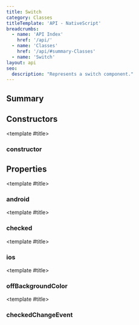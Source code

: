 ```yaml
---
title: Switch
category: Classes
titleTemplate: 'API - NativeScript'
breadcrumbs:
  - name: 'API Index'
    href: '/api/'
  - name: 'Classes'
    href: '/api/#summary-Classes'
  - name: 'Switch'
layout: api
seo:
  description: "Represents a switch component."
---
```


<!-- This page is auto generated, do not edit manually. -->
<!-- Run "yarn generate:api-docs" to regenerate -->

<script setup lang="ts">
  import { provide } from "vue";
  import API_DATA from "./Switch.data.json";
  
  provide('API_DATA', API_DATA);
</script>

<APIRefHierarchy v-once />

<APIRefComment commentBase64="eyJibG9ja1RhZ3MiOltdLCJtb2RpZmllclRhZ3MiOnt9LCJzdW1tYXJ5IjpbeyJraW5kIjoidGV4dCIsInRleHQiOiJSZXByZXNlbnRzIGEgc3dpdGNoIGNvbXBvbmVudC4ifV19" v-once />

## <Heading ignore>Summary</Heading>

<APIRefSummary v-once />

## Constructors

<div class="">

<APIRef for="26697" v-once>

<template #title>

### constructor

</template>

</APIRef>

</div>

## Properties

<div class="">

<APIRef for="26699" v-once>

<template #title>

### android

</template>

</APIRef>

</div>

<div class="">

<APIRef for="26701" v-once>

<template #title>

### checked

</template>

</APIRef>

</div>

<div class="">

<APIRef for="26700" v-once>

<template #title>

### ios

</template>

</APIRef>

</div>

<div class="">

<APIRef for="26702" v-once>

<template #title>

### offBackgroundColor

</template>

</APIRef>

</div>

<div class="isPublic isStatic">

<APIRef for="26617" v-once>

<template #title>

### checkedChangeEvent

</template>

</APIRef>

</div>
